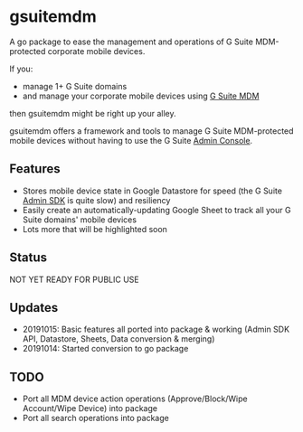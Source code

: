 # gsuitemdm
A go package to ease the management and operations of G Suite MDM-protected corporate mobile devices. 

If you:

* manage 1+ G Suite domains
* and manage your corporate mobile devices using [G Suite MDM](https://support.google.com/a/answer/1734200?hl=en)

then gsuitemdm might be right up your alley. 

gsuitemdm offers a framework and tools to manage G Suite MDM-protected mobile devices without having to use the G Suite [Admin Console](https://admin.google.com/). 

## Features
* Stores mobile device state in Google Datastore for speed (the G Suite [Admin SDK](https://developers.google.com/admin-sdk) is quite slow) and resiliency
* Easily create an automatically-updating Google Sheet to track all your G Suite domains' mobile devices
* Lots more that will be highlighted soon

## Status
NOT YET READY FOR PUBLIC USE

## Updates
* 20191015: Basic features all ported into package & working (Admin SDK API, Datastore, Sheets, Data conversion & merging)
* 20191014: Started conversion to go package

## TODO
* Port all MDM device action operations (Approve/Block/Wipe Account/Wipe Device) into package
* Port all search operations into package

